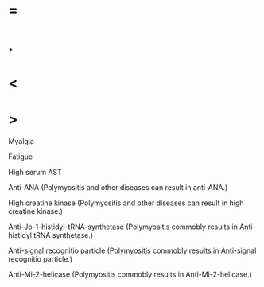 # =

# .

# <

# >

Myalgia

Fatigue

High serum AST

Anti-ANA (Polymyositis and other diseases can result in anti-ANA.)

High creatine kinase (Polymyositis and other diseases can result in high creatine kinase.)

Anti-Jo-1-histidyl-tRNA-synthetase (Polymyositis commobly results in Anti-histidyl tRNA synthetase.)

Anti-signal recognitio particle (Polymyositis commobly results in Anti-signal recognitio particle.)

Anti-Mi-2-helicase (Polymyositis commobly results in Anti-Mi-2-helicase.)
